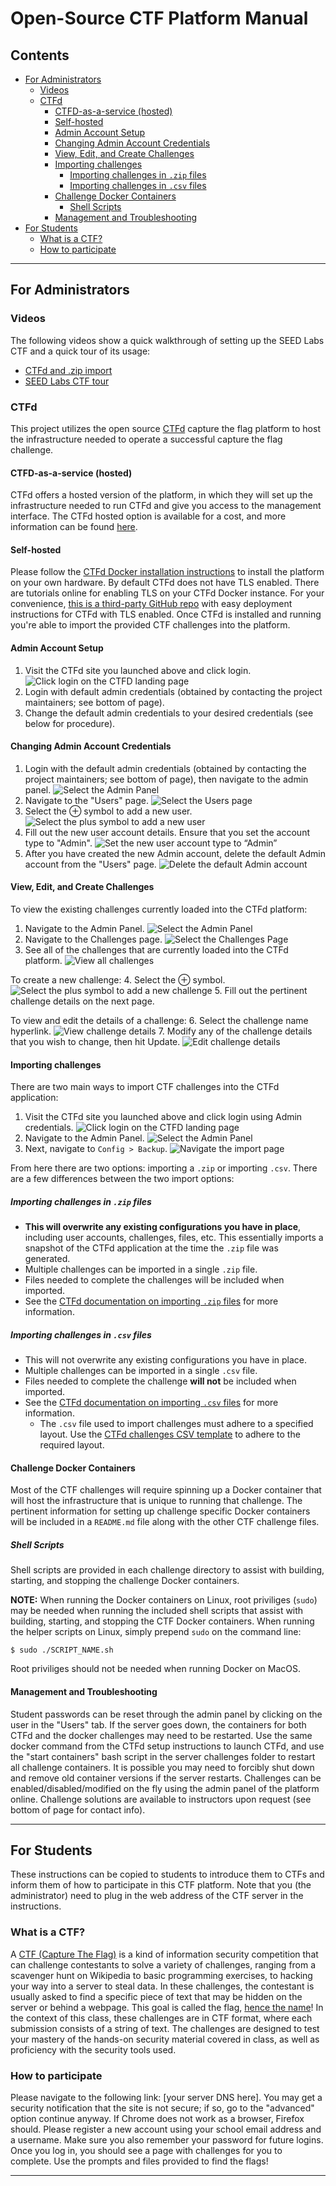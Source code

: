 # Open-Source CTF Platform Manual

## Contents

* [For Administrators](#for-administrators)
   * [Videos](#videos)
   * [CTFd](#ctfd)
      * [CTFD-as-a-service (hosted)](#ctfd-as-a-service-hosted)
      * [Self-hosted](#self-hosted)
      * [Admin Account Setup](#admin-account-setup)
      * [Changing Admin Account Credentials](#changing-admin-account-credentials)
      * [View, Edit, and Create Challenges](#view-edit-and-create-challenges)
      * [Importing challenges](#importing-challenges)
         * [Importing challenges in `.zip` files](#importing-challenges-in-zip-files)
         * [Importing challenges in `.csv` files](#importing-challenges-in-csv-files)
      * [Challenge Docker Containers](#challenge-docker-containers)
         * [Shell Scripts](#shell-scripts)
      * [Management and Troubleshooting](#management-and-troubleshooting)
* [For Students](#for-students)
   * [What is a CTF?](#what-is-a-ctf)
   * [How to participate](#how-to-participate)

---

## For Administrators

### Videos

The following videos show a quick walkthrough of setting up the SEED Labs CTF and a quick tour of its usage:
* [CTFd and .zip import](./videos/SEED_CTF_setup_part1.mp4)
* [SEED Labs CTF tour](./videos/SEED_CTF_setup_part2.mp4)

### CTFd

This project utilizes the open source [CTFd](https://ctfd.io/) capture the flag platform to host the infrastructure needed to operate a successful capture the flag challenge.

#### CTFD-as-a-service (hosted)

CTFd offers a hosted version of the platform, in which they will set up the infrastructure needed to run CTFd and give you access to the management interface.
The CTFd hosted option is available for a cost, and more information can be found [here](https://ctfd.io/pricing/).

#### Self-hosted

Please follow the [CTFd Docker installation instructions](https://docs.ctfd.io/docs/deployment/installation#docker) to install the platform on your own hardware.
By default CTFd does not have TLS enabled.
There are tutorials online for enabling TLS on your CTFd Docker instance.
For your convenience, [this is a third-party GitHub repo](https://github.com/tghosth/CTFd-docker-deploy) with easy deployment instructions for CTFd with TLS enabled.
Once CTFd is installed and running you're able to import the provided CTF challenges into the platform.

#### Admin Account Setup

1. Visit the CTFd site you launched above and click login.
![Click login on the CTFD landing page](./images/ctfd_landing_page.png)
2. Login with default admin credentials (obtained by contacting the project maintainers; see bottom of page).
3. Change the default admin credentials to your desired credentials (see below for procedure).

#### Changing Admin Account Credentials

1. Login with the default admin credentials (obtained by contacting the project maintainers; see bottom of page), then navigate to the admin panel.
![Select the Admin Panel](./images/point_to_admin_panel.png)
2. Navigate to the "Users" page.
![Select the Users page](./images/admin_panel_point_to_users.png)
3. Select the ⊕ symbol to add a new user.
![Select the plus symbol to add a new user](./images/hit_plus_add_new_user.png)
4. Fill out the new user account details. Ensure that you set the account type to "Admin".
![Set the new user account type to “Admin”](./images/create_admin_account.png)
5. After you have created the new Admin account, delete the default Admin account from the "Users" page.
![Delete the default Admin account](./images/delete_old_admin.png)

#### View, Edit, and Create Challenges

To view the existing challenges currently loaded into the CTFd platform:

1. Navigate to the Admin Panel.
![Select the Admin Panel](./images/point_to_admin_panel.png)
2. Navigate to the Challenges page.
![Select the Challenges Page](./images/point_to_challenges_page.png)
3. See all of the challenges that are currently loaded into the CTFd platform.
![View all challenges](./images/view_challenges.png)

To create a new challenge:
4. Select the ⊕ symbol.
![Select the plus symbol to add a new challenge](./images/hit_plus_add_new_challenge.png)
5. Fill out the pertinent challenge details on the next page.

To view and edit the details of a challenge:
6. Select the challenge name hyperlink.
![View challenge details](./images/view_challenge_details.png)
7. Modify any of the challenge details that you wish to change, then hit Update.
![Edit challenge details](./images/edit_challenge_details.png)

#### Importing challenges

There are two main ways to import CTF challenges into the CTFd application:
1. Visit the CTFd site you launched above and click login using Admin credentials.
![Click login on the CTFD landing page](./images/ctfd_landing_page.png)
2. Navigate to the Admin Panel.
![Select the Admin Panel](./images/point_to_admin_panel.png)
3. Next, navigate to `Config > Backup`.
![Navigate the import page](./images/navigate_import_page.png)

From here there are two options: importing a `.zip` or importing `.csv`.
There are a few differences between the two import options:

##### Importing challenges in `.zip` files

* **This will overwrite any existing configurations you have in place**, including user accounts, challenges, files, etc. This essentially imports a snapshot of the CTFd application at the time the `.zip` file was generated.
* Multiple challenges can be imported in a single `.zip` file.
* Files needed to complete the challenges will be included when imported.
* See the [CTFd documentation on importing `.zip` files](https://docs.ctfd.io/docs/imports/overview#importing-exported-data) for more information.

##### Importing challenges in `.csv` files

* This will not overwrite any existing configurations you have in place.
* Multiple challenges can be imported in a single `.csv` file.
* Files needed to complete the challenge **will not** be included when imported.
* See the [CTFd documentation on importing `.csv` files](https://docs.ctfd.io/docs/imports/csv) for more information.
   * The `.csv` file used to import challenges must adhere to a specified layout.
     Use the [CTFd challenges CSV template](https://docs.ctfd.io/assets/files/challenges-template-ede1d7042b4b1ce5f6a500e87dda483f.csv) to adhere to the required layout.

#### Challenge Docker Containers

Most of the CTF challenges will require spinning up a Docker container that will host the infrastructure that is unique to running that challenge.
The pertinent information for setting up challenge specific Docker containers will be included in a `README.md` file along with the other CTF challenge files.

##### Shell Scripts

Shell scripts are provided in each challenge directory to assist with building, starting, and stopping the challenge Docker containers.

**NOTE:** When running the Docker containers on Linux, root priviliges (`sudo`) may be needed when running the included shell scripts that assist with building, starting, and stopping the CTF Docker containers.
When running the helper scripts on Linux, simply prepend `sudo` on the command line:
```
$ sudo ./SCRIPT_NAME.sh
```
Root priviliges should not be needed when running Docker on MacOS.

#### Management and Troubleshooting

Student passwords can be reset through the admin panel by clicking on the user in the "Users" tab.
If the server goes down, the containers for both CTFd and the docker challenges may need to be restarted. Use the same docker command from the CTFd setup instructions to launch CTFd, and use the "start containers" bash script in the server challenges folder to restart all challenge containers.
It is possible you may need to forcibly shut down and remove old container versions if the server restarts.
Challenges can be enabled/disabled/modified on the fly using the admin panel of the platform online.
Challenge solutions are available to instructors upon request (see bottom of page for contact info).

---

## For Students

These instructions can be copied to students to introduce them to CTFs and inform them of how to participate in this CTF platform. Note that you (the administrator) need to plug in the web address of the CTF server in the instructions.

### What is a CTF?

A [CTF (Capture The Flag)](https://en.wikipedia.org/wiki/Capture_the_flag_(cybersecurity)) is a kind of information security competition that can challenge contestants to solve a variety of challenges, ranging from a scavenger hunt on Wikipedia to basic programming exercises, to hacking your way into a server to steal data.
In these challenges, the contestant is usually asked to find a specific piece of text that may be hidden on the server or behind a webpage.
This goal is called the flag, [hence the name](https://dev.to/atan/what-is-ctf-and-how-to-get-started-3f04)!
In the context of this class, these challenges are in CTF format, where each submission consists of a string of text.
The challenges are designed to test your mastery of the hands-on security material covered in class, as well as proficiency with the security tools used.

### How to participate

Please navigate to the following link: [your server DNS here].
You may get a security notification that the site is not secure; if so, go to the "advanced" option continue anyway.
If Chrome does not work as a browser, Firefox should.
Please register a new account using your school email address and a username.
Make sure you also remember your password for future logins.
Once you log in, you should see a page with challenges for you to complete.
Use the prompts and files provided to find the flags!

---